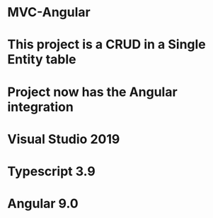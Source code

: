 # MVC-Angular
# This project is a CRUD in a Single Entity table 
# Project now has the Angular integration
# Visual Studio 2019
# Typescript 3.9
# Angular 9.0
